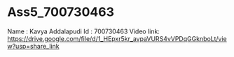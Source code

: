 # Ass5_700730463
Name : Kavya Addalapudi
Id : 700730463
Video link:
https://drive.google.com/file/d/1_HEpxr5kr_avpaVURS4vVPDqGGknboLt/view?usp=share_link
